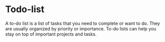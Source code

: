 # Todo-list
A to-do list is a list of tasks that you need to complete or want to do. They are usually organized by priority or importance. To-do lists can help you stay on top of important projects and tasks.

